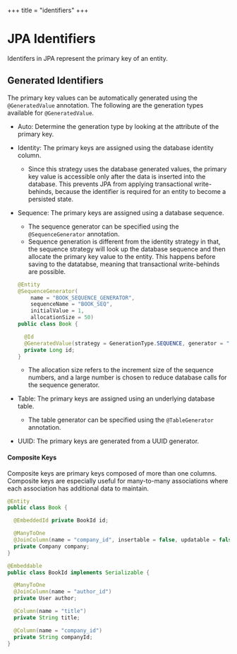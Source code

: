 +++
title = "identifiers"
+++

# JPA Identifiers

Identifers in JPA represent the primary key of an entity.

## Generated Identifiers

The primary key values can be automatically generated using the `@GeneratedValue` annotation.
The following are the generation types available for `@GeneratedValue`.

- Auto: Determine the generation type by looking at the attribute of the primary key.
- Identity: The primary keys are assigned using the database identity column.
  - Since this strategy uses the database generated values, the primary key value is accessible
    only after the data is inserted into the database. This prevents JPA from applying transactional
    write-behinds, because the identifier is required for an entity to become a persisted state.
- Sequence: The primary keys are assigned using a database sequence.
  - The sequence generator can be specified using the `@SequenceGenerator` annotation.
  - Sequence generation is different from the identity strategy in that, the sequence strategy
    will look up the database sequence and then allocate the primary key value to the entity.
    This happens before saving to the datatabse, meaning that transactional write-behinds are possible.

  ```java
  @Entity
  @SequenceGenerator(
      name = "BOOK_SEQUENCE_GENERATOR",
      sequenceName = "BOOK_SEQ",
      initialValue = 1,
      allocationSize = 50)
  public class Book {

    @Id
    @GeneratedValue(strategy = GenerationType.SEQUENCE, generator = "BOOK_SEQUENCE_GENERATOR")
    private Long id;
  }
  ```

  - The allocation size refers to the increment size of the sequence numbers, and a large number
    is chosen to reduce database calls for the sequence generator.

- Table: The primary keys are assigned using an underlying database table.
  - The table generator can be specified using the `@TableGenerator` annotation.
- UUID: The primary keys are generated from a UUID generator.

#### Composite Keys

Composite keys are primary keys composed of more than one columns. Composite keys are especially
useful for many-to-many associations where each association has additional data to maintain.

```java
@Entity
public class Book {

  @EmbeddedId private BookId id;

  @ManyToOne
  @JoinColumn(name = "company_id", insertable = false, updatable = false)
  private Company company;
}

@Embeddable
public class BookId implements Serializable {

  @ManyToOne
  @JoinColumn(name = "author_id")
  private User author;

  @Column(name = "title")
  private String title;

  @Column(name = "company_id")
  private String companyId;
}
```
